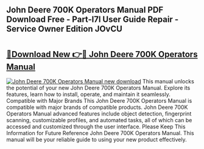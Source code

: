 ## John Deere 700K Operators Manual PDF Download Free - Part-l7l User Guide Repair - Service Owner Edition JOvCU

# <h2><a href="http://bc91090.oget.top/?id=John+Deere+700K+Operators+Manual">🔗Download New 👉🔴 John Deere 700K Operators Manual</a></h2>

[![John Deere 700K Operators Manual new download](https://i.imgur.com/5g1atiW.png)](http://bc91090.oget.top/?id=John+Deere+700K+Operators+Manual)
This manual unlocks the potential of your new John Deere 700K Operators Manual. Explore its features, learn how to install, operate, and maintain it seamlessly. Compatible with Major Brands This John Deere 700K Operators Manual is compatible with major brands of compatible products. John Deere 700K Operators Manual advanced features include object detection, fingerprint scanning, customizable profiles, and automated tasks, all of which can be accessed and customized through the user interface. Please Keep This Information for Future Reference John Deere 700K Operators Manual. This manual will be your reliable guide to using your new product effectively.
